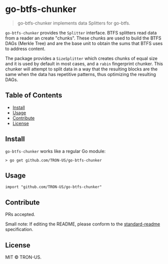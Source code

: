 # go-btfs-chunker

> go-btfs-chunker implements data Splitters for go-btfs.

`go-btfs-chunker` provides the `Splitter` interface. BTFS splitters read data from a reader an create "chunks". These chunks are used to build the BTFS DAGs (Merkle Tree) and are the base unit to obtain the sums that BTFS uses to address content.

The package provides a `SizeSplitter` which creates chunks of equal size and it is used by default in most cases, and a `rabin` fingerprint chunker. This chunker will attempt to split data in a way that the resulting blocks are the same when the data has repetitive patterns, thus optimizing the resulting DAGs.

## Table of Contents

- [Install](#install)
- [Usage](#usage)
- [Contribute](#contribute)
- [License](#license)

## Install

`go-btfs-chunker` works like a regular Go module:

```
> go get github.com/TRON-US/go-btfs-chunker
```

## Usage

```
import "github.com/TRON-US/go-btfs-chunker"
```

## Contribute

PRs accepted.

Small note: If editing the README, please conform to the [standard-readme](https://github.com/RichardLitt/standard-readme) specification.

## License

MIT © TRON-US.
